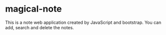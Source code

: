 # magical-note
This is a note web application created by JavaScript and bootstrap. You can add, search and delete the notes.
